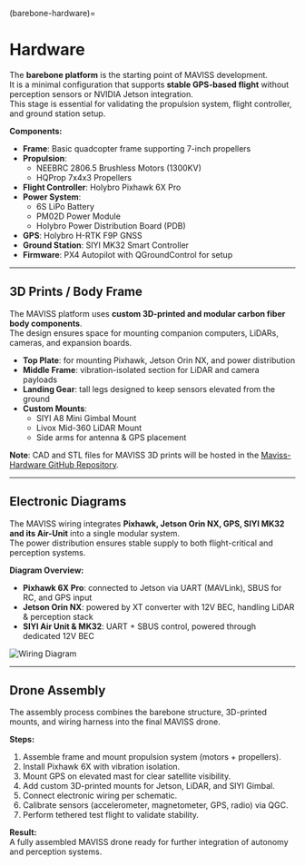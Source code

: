 (barebone-hardware)=
# Hardware

The **barebone platform** is the starting point of MAVISS development.  
It is a minimal configuration that supports **stable GPS-based flight** without perception sensors or NVIDIA Jetson integration.  
This stage is essential for validating the propulsion system, flight controller, and ground station setup.

**Components:**
- **Frame**: Basic quadcopter frame supporting 7-inch propellers  
- **Propulsion**:  
  - NEEBRC 2806.5 Brushless Motors (1300KV)  
  - HQProp 7x4x3 Propellers  
- **Flight Controller**: Holybro Pixhawk 6X Pro  
- **Power System**:  
  - 6S LiPo Battery  
  - PM02D Power Module  
  - Holybro Power Distribution Board (PDB)  
- **GPS**: Holybro H-RTK F9P GNSS  
- **Ground Station**: SIYI MK32 Smart Controller  
- **Firmware**: PX4 Autopilot with QGroundControl for setup  

---

## 3D Prints / Body Frame

The MAVISS platform uses **custom 3D-printed and modular carbon fiber body components**.  
The design ensures space for mounting companion computers, LiDARs, cameras, and expansion boards.

- **Top Plate**: for mounting Pixhawk, Jetson Orin NX, and power distribution  
- **Middle Frame**: vibration-isolated section for LiDAR and camera payloads  
- **Landing Gear**: tall legs designed to keep sensors elevated from the ground  
- **Custom Mounts**:  
  - SIYI A8 Mini Gimbal Mount  
  - Livox Mid-360 LiDAR Mount  
  - Side arms for antenna & GPS placement  

**Note**: CAD and STL files for MAVISS 3D prints will be hosted in the [Maviss-Hardware GitHub Repository](https://github.com/cviss-lab/maviss/tree/main/maviss_description).

---

## Electronic Diagrams

The MAVISS wiring integrates **Pixhawk, Jetson Orin NX, GPS, SIYI MK32 and its Air-Unit** into a single modular system.  
The power distribution ensures stable supply to both flight-critical and perception systems.

**Diagram Overview:**
- **Pixhawk 6X Pro**: connected to Jetson via UART (MAVLink), SBUS for RC, and GPS input  
- **Jetson Orin NX**: powered by XT converter with 12V BEC, handling LiDAR & perception stack  
- **SIYI Air Unit & MK32**: UART + SBUS control, powered through dedicated 12V BEC    

![Wiring Diagram](../_static/mav_1.png)

---

## Drone Assembly

The assembly process combines the barebone structure, 3D-printed mounts, and wiring harness into the final MAVISS drone.

**Steps:**
1. Assemble frame and mount propulsion system (motors + propellers).  
2. Install Pixhawk 6X with vibration isolation.  
3. Mount GPS on elevated mast for clear satellite visibility.  
4. Add custom 3D-printed mounts for Jetson, LiDAR, and SIYI Gimbal.  
5. Connect electronic wiring per schematic.  
6. Calibrate sensors (accelerometer, magnetometer, GPS, radio) via QGC.  
7. Perform tethered test flight to validate stability.  

**Result:**  
A fully assembled MAVISS drone ready for further integration of autonomy and perception systems.

